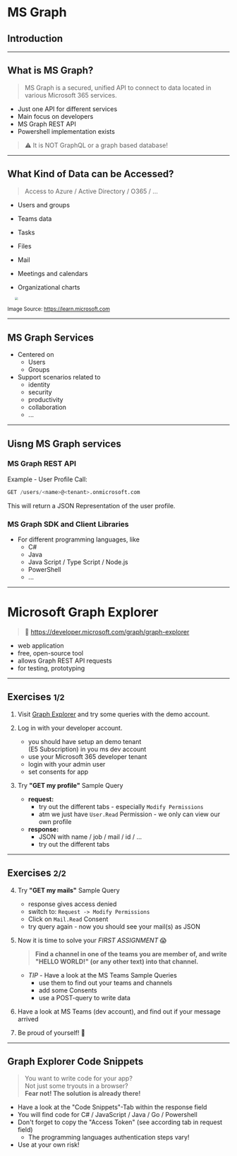 # MS Graph

## Introduction

---

## What is MS Graph?

> MS Graph is a secured, unified API to connect to data located in various Microsoft 365 services.

- Just one API for different services
- Main focus on developers
- MS Graph REST API
- Powershell implementation exists

> :warning: It is NOT GraphQL or a graph based database!

---

## What Kind of Data can be Accessed?

> Access to Azure / Active Directory / O365 / ...

- Users and groups

- Teams data
- Tasks
- Files
- Mail
- Meetings and calendars
- Organizational charts

<img src="https://learn.microsoft.com/en-us/training/m365-developer/msgraph-intro-overview/media/2-microsoft-graph.png" style="zoom:42%;margin-left:40px" />

<small>Image Source: <https://learn.microsoft.com> </small>

---

## MS Graph Services

- Centered on
  - Users
  - Groups
- Support scenarios related to
  - identity
  - security
  - productivity
  - collaboration
  - ...

---

## Uisng MS Graph services
### MS Graph REST API 

Example - User Profile Call:

```sql
GET /users/<name>@<tenant>.onmicrosoft.com
```

This will return a JSON Representation of the user profile.

### MS Graph SDK and Client Libraries

- For different programming languages, like
  - C#
  - Java
  - Java Script / Type Script / Node.js
  - PowerShell
  - ...

-----

# Microsoft Graph Explorer

> :link: <https://developer.microsoft.com/graph/graph-explorer>

- web application
- free, open-source tool
- allows Graph REST API requests
- for testing, prototyping

---

## Exercises <small>1/2</small>

1. Visit [Graph Explorer](https://developer.microsoft.com/graph/graph-explorer) and try some queries with the demo account.

2. Log in with your developer account.
   - you should have setup an demo tenant<br>
     (E5 Subscription) in you ms dev account
   - use your Microsoft 365 developer tenant
   - login with your admin user
   - set consents for app

3. Try **"GET my profile"** Sample Query
   - **request:**
     - try out the different tabs - especially `Modify Permissions`
     - atm we just have `User.Read` Permission - we only can view our own profile
   - **response:**
     - JSON with name / job / mail / id / ...
     - try out the different tabs

---

## Exercises <small>2/2</small>

4. Try **"GET my mails"** Sample Query
   - response gives access denied
   - switch to: `Request -> Modify Permissions`
   - Click on `Mail.Read` Consent
   - try query again - now you should see your mail(s) as JSON

5. Now it is time to solve your *FIRST ASSIGNMENT* :scream:

   > **Find a channel in one of the teams you are member of, and
   write "HELLO WORLD!" (or any other text) into that channel.**

   - *TIP* - Have a look at the MS Teams Sample Queries
     - use them to find out your teams and channels
     - add some Consents
     - use a POST-query to write data

6. Have a look at MS Teams (dev account), and find out if your message arrived

7. Be proud of yourself! :tada:

---

## Graph Explorer Code Snippets

> You want to write code for your app?<br> Not just some tryouts in a browser?<br>
> **Fear not! The solution is already there!**

- Have a look at the "Code Snippets"-Tab within the response field
- You will find code for C# / JavaScript / Java / Go / Powershell
- Don't forget to copy the "Access Token" (see according tab in request field)
  - The programming languages authentication steps vary!
- Use at your own risk!
